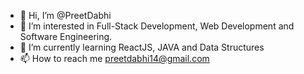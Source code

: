 - 👋 Hi, I’m @PreetDabhi
- 👀 I’m interested in Full-Stack Development, Web Development and Software Engineering.
- 🌱 I’m currently learning ReactJS, JAVA and Data Structures
- 📫 How to reach me preetdabhi14@gmail.com 

<!---
PreetDabhi/PreetDabhi is a ✨ special ✨ repository because its `README.md` (this file) appears on your GitHub profile.
You can click the Preview link to take a look at your changes.
--->
